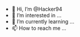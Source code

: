 - 👋 Hi, I’m @Hacker94
- 👀 I’m interested in ...
- 🌱 I’m currently learning ...
- 📫 How to reach me ...

<!---
Ketan-vscode/Ketan-vscode is a ✨ special ✨ repository because its `README.md` (this file) appears on your GitHub profile.
You can click the Preview link to take a look at your changes.
--->
